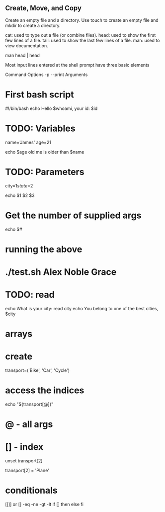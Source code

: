 ## Create, Move, and Copy

Create an empty file and a directory. 
Use touch to create an empty file and mkdir to create a directory.

cat: used to type out a file (or combine files).
head: used to show the first few lines of a file.
tail: used to show the last few lines of a file.
man: used to view documentation.


man head | head

Most input lines entered at the shell prompt have three basic elements

Command
Options -p --print
Arguments

# First bash script
#!/bin/bash
echo Hello $whoami, your id: $id

# TODO: Variables 
name='James'
age=21

echo $age old me is older than $name

# TODO: Parameters
city=$1
state=$2

echo $1 $2 $3

# Get the number of supplied args
echo $#

# running the above
# ./test.sh Alex Noble Grace

# TODO: read
echo What is your city:
read city
echo You belong to one of the best cities, $city

# arrays
# create
transport=('Bike', 'Car', 'Cycle')

# access the indices
echo "${transport[@]}"

# @ - all args
# [] - index

unset transport[2]

transport[2] = 'Plane'

# conditionals
[[]] or []
-eq -ne -gt -lt
if []
then
else
fi
